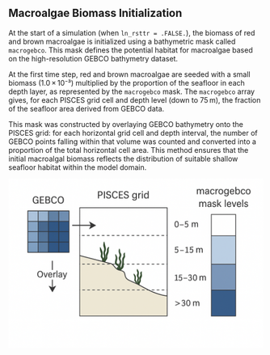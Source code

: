 ## Macroalgae Biomass Initialization

At the start of a simulation (when `ln_rsttr = .FALSE.`), the biomass of red and brown macroalgae is initialized using a bathymetric mask called `macrogebco`. This mask defines the potential habitat for macroalgae based on the high-resolution GEBCO bathymetry dataset.

At the first time step, red and brown macroalgae are seeded with a small biomass (1.0 × 10⁻³) multiplied by the proportion of the seafloor in each depth layer, as represented by the `macrogebco` mask. The `macrogebco` array gives, for each PISCES grid cell and depth level (down to 75 m), the fraction of the seafloor area derived from GEBCO data.

This mask was constructed by overlaying GEBCO bathymetry onto the PISCES grid: for each horizontal grid cell and depth interval, the number of GEBCO points falling within that volume was counted and converted into a proportion of the total horizontal cell area. This method ensures that the initial macroalgal biomass reflects the distribution of suitable shallow seafloor habitat within the model domain.

![Schematic of macrogebco mask construction](./Initialisation.png)

